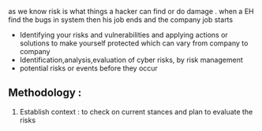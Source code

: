 as we know risk is what things a hacker can find or do damage .
when a EH find the bugs in system then his job ends and the company job starts
- Identifying your risks and vulnerabilities and applying actions or solutions to make  yourself protected which can vary from company to company
- Identification,analysis,evaluation of cyber risks, by risk management
- potential risks or events before they occur
## Methodology :
1. Establish context : to check on current stances and plan to evaluate the risks